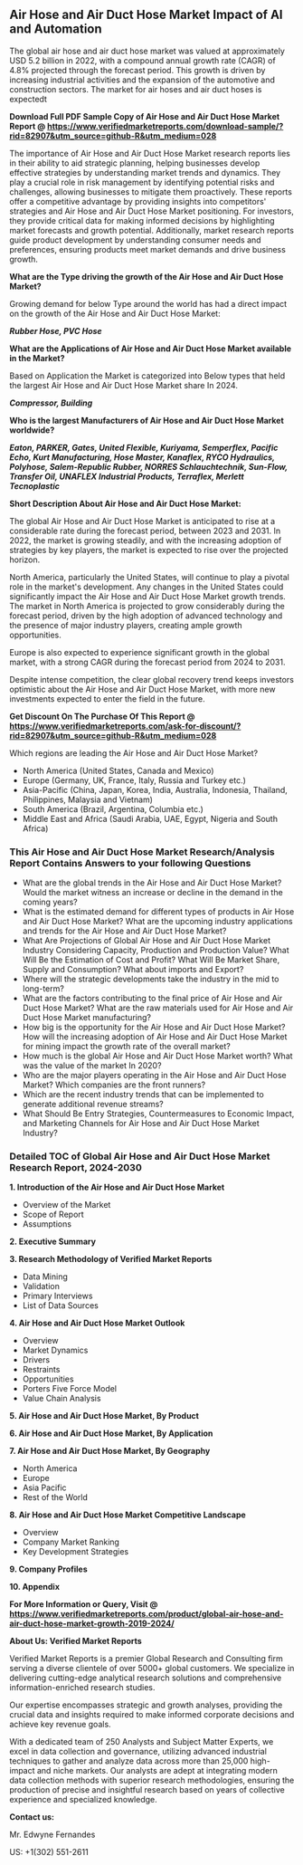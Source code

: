 <h2>Air Hose and Air Duct Hose Market Impact of AI and Automation</h2><p>The global air hose and air duct hose market was valued at approximately USD 5.2 billion in 2022, with a compound annual growth rate (CAGR) of 4.8% projected through the forecast period. This growth is driven by increasing industrial activities and the expansion of the automotive and construction sectors. The market for air hoses and air duct hoses is expectedt</p><p id="" class=""><strong>Download Full PDF Sample Copy of Air Hose and Air Duct Hose Market Report @ <a href="https://www.verifiedmarketreports.com/download-sample/?rid=82907&utm_source=github-R&utm_medium=028" target="_blank">https://www.verifiedmarketreports.com/download-sample/?rid=82907&utm_source=github-R&utm_medium=028</a></strong></p><p>The importance of&nbsp;Air Hose and Air Duct Hose Market research reports lies in their ability to aid strategic planning, helping businesses develop effective strategies by understanding market trends and dynamics. They play a crucial role in risk management by identifying potential risks and challenges, allowing businesses to mitigate them proactively. These reports offer a competitive advantage by providing insights into competitors' strategies and Air Hose and Air Duct Hose Market positioning. For investors, they provide critical data for making informed decisions by highlighting market forecasts and growth potential. Additionally, market research reports guide product development by understanding consumer needs and preferences, ensuring products meet market demands and drive business growth.</p><p><strong>What are the&nbsp;Type driving the growth of the Air Hose and Air Duct Hose Market?</strong></p><p id="" class="">Growing demand for below Type around the world has had a direct impact on the growth of the Air Hose and Air Duct Hose Market:</p><em><strong>Rubber Hose, PVC Hose</strong></em></p><strong>What are the&nbsp;Applications&nbsp;of Air Hose and Air Duct Hose Market available in the Market?</strong></p><p id="" class="">Based on Application the Market is categorized into Below types that held the largest Air Hose and Air Duct Hose Market share In 2024.</p><em><strong>Compressor, Building</strong></em></p><strong>Who is the largest Manufacturers of Air Hose and Air Duct Hose Market worldwide?</strong></p><p><em><strong>Eaton, PARKER, Gates, United Flexible, Kuriyama, Semperflex, Pacific Echo, Kurt Manufacturing, Hose Master, Kanaflex, RYCO Hydraulics, Polyhose, Salem-Republic Rubber, NORRES Schlauchtechnik, Sun-Flow, Transfer Oil, UNAFLEX Industrial Products, Terraflex, Merlett Tecnoplastic</strong></em></p><p id="" class=""><strong>Short Description About Air Hose and Air Duct Hose Market:</strong></p><p>The global Air Hose and Air Duct Hose Market is anticipated to rise at a considerable rate during the forecast period, between 2023 and 2031. In 2022, the market is growing steadily, and with the increasing adoption of strategies by key players, the market is expected to rise over the projected horizon.</p><p>North America, particularly the United States, will continue to play a pivotal role in the market's development. Any changes in the United States could significantly impact the Air Hose and Air Duct Hose Market growth trends. The market in North America is projected to grow considerably during the forecast period, driven by the high adoption of advanced technology and the presence of major industry players, creating ample growth opportunities.</p><p>Europe is also expected to experience significant growth in the global market, with a strong CAGR during the forecast period from 2024 to 2031.</p><p>Despite intense competition, the clear global recovery trend keeps investors optimistic about the Air Hose and Air Duct Hose Market, with more new investments expected to enter the field in the future.</p><p id="" class=""><strong>Get Discount On The Purchase Of This Report @ <a href="https://www.verifiedmarketreports.com/ask-for-discount/?rid=82907&utm_source=github-R&utm_medium=028" target="_blank">https://www.verifiedmarketreports.com/ask-for-discount/?rid=82907&utm_source=github-R&utm_medium=028</a></strong></p>Which regions are leading the Air Hose and Air Duct Hose Market?</p><ul><li>North America (United States, Canada and Mexico)</li><li>Europe (Germany, UK, France, Italy, Russia and Turkey etc.)</li><li>Asia-Pacific (China, Japan, Korea, India, Australia, Indonesia, Thailand, Philippines, Malaysia and Vietnam)</li><li>South America (Brazil, Argentina, Columbia etc.)</li><li>Middle East and Africa (Saudi Arabia, UAE, Egypt, Nigeria and South Africa)</li></ul><h3 id="" class="">This Air Hose and Air Duct Hose Market Research/Analysis Report Contains Answers to your following Questions</h3><ul><li>What are the global trends in the Air Hose and Air Duct Hose Market? Would the market witness an increase or decline in the demand in the coming years?</li><li>What is the estimated demand for different types of products in Air Hose and Air Duct Hose Market? What are the upcoming industry applications and trends for the Air Hose and Air Duct Hose Market?</li><li>What Are Projections of Global Air Hose and Air Duct Hose Market Industry Considering Capacity, Production and Production Value? What Will Be the Estimation of Cost and Profit? What Will Be Market Share, Supply and Consumption? What about imports and Export?</li><li>Where will the strategic developments take the industry in the mid to long-term?</li><li>What are the factors contributing to the final price of Air Hose and Air Duct Hose Market? What are the raw materials used for Air Hose and Air Duct Hose Market manufacturing?</li><li>How big is the opportunity for the Air Hose and Air Duct Hose Market? How will the increasing adoption of Air Hose and Air Duct Hose Market for mining impact the growth rate of the overall market?</li><li>How much is the global Air Hose and Air Duct Hose Market worth? What was the value of the market In 2020?</li><li>Who are the major players operating in the Air Hose and Air Duct Hose Market? Which companies are the front runners?</li><li>Which are the recent industry trends that can be implemented to generate additional revenue streams?</li><li>What Should Be Entry Strategies, Countermeasures to Economic Impact, and Marketing Channels for Air Hose and Air Duct Hose Market Industry?</li></ul><h3 id="" class="">Detailed TOC of Global Air Hose and Air Duct Hose Market Research Report, 2024-2030</h3><p id="" class=""><strong>1. Introduction of the Air Hose and Air Duct Hose Market</strong></p><ul><li>Overview of the Market</li><li>Scope of Report</li><li>Assumptions</li></ul><p id="" class=""><strong>2. Executive Summary</strong></p><p id="" class=""><strong>3. Research Methodology of Verified Market Reports</strong></p><ul><li>Data Mining</li><li>Validation</li><li>Primary Interviews</li><li>List of Data Sources</li></ul><p id="" class=""><strong>4. Air Hose and Air Duct Hose Market Outlook</strong></p><ul><li>Overview</li><li>Market Dynamics</li><li>Drivers</li><li>Restraints</li><li>Opportunities</li><li>Porters Five Force Model</li><li>Value Chain Analysis</li></ul><p id="" class=""><strong>5. Air Hose and Air Duct Hose Market, By Product</strong></p><p id="" class=""><strong>6. Air Hose and Air Duct Hose Market, By Application</strong></p><p id="" class=""><strong>7. Air Hose and Air Duct Hose Market, By Geography</strong></p><ul><li>North America</li><li>Europe</li><li>Asia Pacific</li><li>Rest of the World</li></ul><p id="" class=""><strong>8. Air Hose and Air Duct Hose Market Competitive Landscape</strong></p><ul><li>Overview</li><li>Company Market Ranking</li><li>Key Development Strategies</li></ul><p id="" class=""><strong>9. Company Profiles</strong></p><p id="" class=""><strong>10. Appendix</strong></p><p id="" class=""><strong>For More Information or Query, Visit @ <a href="https://www.verifiedmarketreports.com/product/global-air-hose-and-air-duct-hose-market-growth-2019-2024/" target="_blank">https://www.verifiedmarketreports.com/product/global-air-hose-and-air-duct-hose-market-growth-2019-2024/</a></strong></p><p id="" class=""><strong>About Us: Verified Market Reports</strong></p><p id="" class="">Verified Market Reports is a premier Global Research and Consulting firm serving a diverse clientele of over 5000+ global customers. We specialize in delivering cutting-edge analytical research solutions and comprehensive information-enriched research studies.</p><p id="" class="">Our expertise encompasses strategic and growth analyses, providing the crucial data and insights required to make informed corporate decisions and achieve key revenue goals.</p><p id="" class="">With a dedicated team of 250 Analysts and Subject Matter Experts, we excel in data collection and governance, utilizing advanced industrial techniques to gather and analyze data across more than 25,000 high-impact and niche markets. Our analysts are adept at integrating modern data collection methods with superior research methodologies, ensuring the production of precise and insightful research based on years of collective experience and specialized knowledge.</p><p id="" class=""><strong>Contact us:</strong></p><p id="" class="">Mr. Edwyne Fernandes</p><p id="" class="">US: +1(302) 551-2611</p>